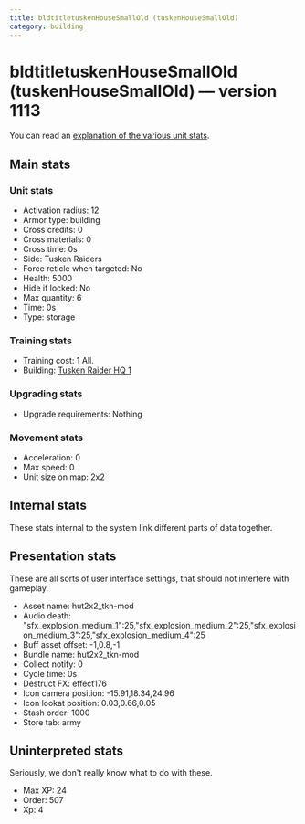 ```yaml
---
title: bldtitletuskenHouseSmallOld (tuskenHouseSmallOld)
category: building
---
```


# bldtitletuskenHouseSmallOld (tuskenHouseSmallOld) — version 1113

You can read an [explanation  of the various unit stats](unitexplained.md).

## Main stats

### Unit stats

  * Activation radius: 12
  * Armor type: building
  * Cross credits: 0
  * Cross materials: 0
  * Cross time: 0s
  * Side: Tusken Raiders
  * Force reticle when targeted: No
  * Health: 5000
  * Hide if locked: No
  * Max quantity: 6
  * Time: 0s
  * Type: storage

### Training stats

  * Training cost: 1 All.
  * Building: [Tusken Raider HQ 1](tuskenHQ.html)

### Upgrading stats

  * Upgrade requirements: Nothing

### Movement stats

  * Acceleration: 0
  * Max speed: 0
  * Unit size on map: 2x2

## Internal stats

These stats internal to the system link different parts of data together.


## Presentation stats

These are all sorts of user interface settings, that should not interfere with gameplay.

  * Asset name: hut2x2_tkn-mod
  * Audio death: "sfx_explosion_medium_1":25,"sfx_explosion_medium_2":25,"sfx_explosion_medium_3":25,"sfx_explosion_medium_4":25
  * Buff asset offset: -1,0.8,-1
  * Bundle name: hut2x2_tkn-mod
  * Collect notify: 0
  * Cycle time: 0s
  * Destruct FX: effect176
  * Icon camera position: -15.91,18.34,24.96
  * Icon lookat position: 0.03,0.66,0.05
  * Stash order: 1000
  * Store tab: army

## Uninterpreted stats

Seriously, we don't really know what to do with these.

  * Max XP: 24
  * Order: 507
  * Xp: 4

